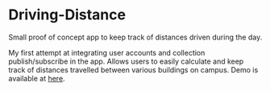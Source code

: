 # Driving-Distance

Small proof of concept app to keep track of distances driven during the day.

My first attempt at integrating user accounts and collection publish/subscribe in the app. Allows users to easily calculate and keep track of distances travelled between various buildings on campus. Demo is available at [here](ddist.meteor.com).
